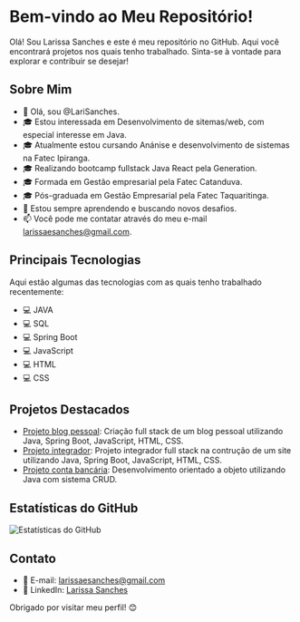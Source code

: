 
# Bem-vindo ao Meu Repositório!

Olá! Sou Larissa Sanches e este é meu repositório no GitHub. Aqui você encontrará projetos nos quais tenho trabalhado. Sinta-se à vontade para explorar e contribuir se desejar!

## Sobre Mim

- 👋 Olá, sou @LariSanches.
- 🎓 Estou interessada em Desenvolvimento de sitemas/web, com especial interesse em Java.
- 🎓 Atualmente estou cursando Anánise e desenvolvimento de sistemas na Fatec Ipiranga.
- 🎓 Realizando bootcamp fullstack Java React pela Generation.
- 🎓 Formada em Gestão empresarial pela Fatec Catanduva.
- 🎓 Pós-graduada em Gestão Empresarial pela Fatec Taquaritinga.
- 🌱 Estou sempre aprendendo e buscando novos desafios.
- 📫 Você pode me contatar através do meu e-mail larissaesanches@gmail.com.

## Principais Tecnologias

Aqui estão algumas das tecnologias com as quais tenho trabalhado recentemente:

- 💻 JAVA
- 💻 SQL
- 💻 Spring Boot
- 💻 JavaScript
- 💻 HTML
- 💻 CSS

## Projetos Destacados

- [Projeto blog pessoal](https://github.com/LariSanches/projeto_blog_pessoal): Criação full stack de um blog pessoal utilizando Java, Spring Boot, JavaScript, HTML, CSS.
- [Projeto integrador](https://github.com/abstifree/projetoIntegrador): Projeto integrador full stack na contrução de um site  utilizando Java, Spring Boot, JavaScript, HTML, CSS.
- [Projeto conta bancária](https://github.com/LariSanches/Projeto-conta-bancaria-Java): Desenvolvimento orientado a objeto utilizando Java com sistema CRUD.


## Estatísticas do GitHub

![Estatísticas do GitHub](https://github-readme-stats.vercel.app/api?username=LariSanches&show_icons=true)

## Contato

- 📧 E-mail: larissaesanches@gmail.com
- 💼 LinkedIn: [Larissa Sanches](https://www.linkedin.com/in/larissasanches/)

Obrigado por visitar meu perfil! 😊
